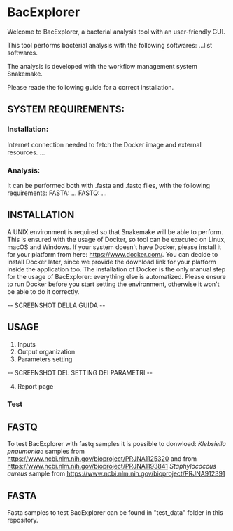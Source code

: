 # BacExplorer

Welcome to BacExplorer, a bacterial analysis tool with an user-friendly GUI.

This tool performs bacterial analysis with the following softwares:
...list softwares.

The analysis is developed with the workflow management system Snakemake.

Please reade the following guide for a correct installation.

## SYSTEM REQUIREMENTS:
### Installation:
Internet connection needed to fetch the Docker image and external resources.
...

### Analysis:
It can be performed both with .fasta and .fastq files, with the following requirements:
FASTA: ...
FASTQ: ...

## INSTALLATION
A UNIX environment is required so that Snakemake will be able to perform.
This is ensured with the usage of Docker, so tool can be executed on Linux, macOS and Windows.
If your system doesn't have Docker, please install it for your platform from here: https://www.docker.com/.
You can decide to install Docker later, since we provide the download link for your platform inside the application too.
The installation of Docker is the only manual step for the usage of BacExplorer: everything else is automatized.
Please ensure to run Docker before you start setting the environment, otherwise it won't be able to do it correctly.

-- SCREENSHOT DELLA GUIDA --

## USAGE
1) Inputs
2) Output organization
3) Parameters setting

-- SCREENSHOT DEL SETTING DEI PARAMETRI --

4) Report page

### Test

## FASTQ
To test BacExplorer with fastq samples it is possible to donwload:
*Klebsiella pnaumoniae* samples from https://www.ncbi.nlm.nih.gov/bioproject/PRJNA1125320 and from https://www.ncbi.nlm.nih.gov/bioproject/PRJNA1193841
*Staphylococcus aureus* sample from https://www.ncbi.nlm.nih.gov/bioproject/PRJNA912391

## FASTA
Fasta samples to test BacExplorer can be found in "test_data" folder in this repository.
